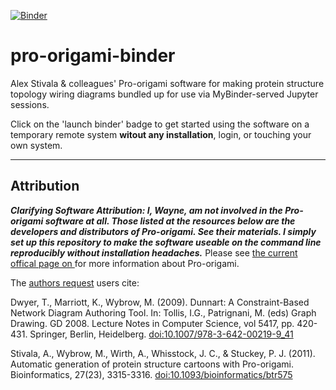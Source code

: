 [![Binder](https://mybinder.org/badge_logo.svg)](https://mybinder.org/v2/gh/fomightez/pro-origami-binder/HEAD?urlpath=%2Flab%2Ftree%2Fproorigami-cde-package%2Fcde-root%2Fhome%2Fproorigami%2Fpro-origami_demo_use.ipynb)


# pro-origami-binder
Alex Stivala & colleagues' Pro-origami software for making protein structure topology wiring diagrams bundled up for use via MyBinder-served Jupyter sessions.

Click on the 'launch binder' badge to get started using the software on a temporary remote system **witout any installation**, login, or touching your own system.

---------------

Attribution
----------

***Clarifying Software Attribution: I, Wayne, am not involved in the Pro-origami software at all. Those listed at the resources below are the developers and distributors of Pro-origami. See their materials. I simply set up this repository to make the software useable on the command line reproducibly without installation headaches.***
Please see [the current offical page on ](https://sites.google.com/site/alexdstivala/home/pro-origami) for more information about Pro-origami.  

The [authors request](https://sites.google.com/site/alexdstivala/home/pro-origami#h.qnt5tp4u8fpz) users cite:

Dwyer, T., Marriott, K., Wybrow, M. (2009). Dunnart: A Constraint-Based Network Diagram Authoring Tool. In: Tollis, I.G., Patrignani, M. (eds) Graph Drawing. GD 2008. Lecture Notes in Computer Science, vol 5417, pp. 420-431. Springer, Berlin, Heidelberg. [doi:10.1007/978-3-642-00219-9_41](https://doi.org/10.1007/978-3-642-00219-9_41) 


Stivala, A., Wybrow, M., Wirth, A., Whisstock, J. C., & Stuckey, P. J. (2011). Automatic generation of protein structure cartoons with Pro-origami. Bioinformatics, 27(23), 3315-3316. [doi:10.1093/bioinformatics/btr575](http://dx.doi.org/10.1093/bioinformatics/btr575)


